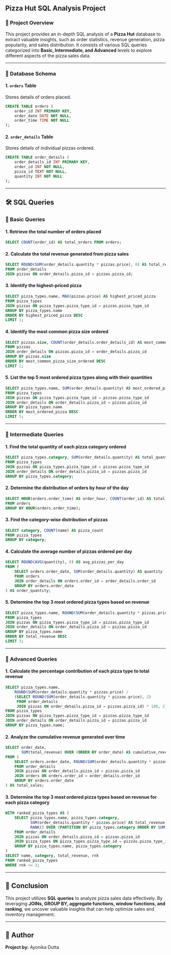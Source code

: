 ## Pizza Hut SQL Analysis Project

### 📌 Project Overview
This project provides an in-depth SQL analysis of a **Pizza Hut** database to extract valuable insights, such as order statistics, revenue generation, pizza popularity, and sales distribution. It consists of various SQL queries categorized into **Basic, Intermediate, and Advanced** levels to explore different aspects of the pizza sales data.

---

### 📂 Database Schema

#### **1. `orders` Table**
Stores details of orders placed.

```sql
CREATE TABLE orders (
    order_id INT PRIMARY KEY,
    order_date DATE NOT NULL,
    order_time TIME NOT NULL
);
```

#### **2. `order_details` Table**
Stores details of individual pizzas ordered.

```sql
CREATE TABLE order_details (
    order_details_id INT PRIMARY KEY,
    order_id INT NOT NULL,
    pizza_id TEXT NOT NULL,
    quantity INT NOT NULL
);
```

---

## 🛠 SQL Queries

### 🔹 Basic Queries

#### **1. Retrieve the total number of orders placed**
```sql
SELECT COUNT(order_id) AS total_orders FROM orders;
```

#### **2. Calculate the total revenue generated from pizza sales**
```sql
SELECT ROUND(SUM(order_details.quantity * pizzas.price), 0) AS total_revenue
FROM order_details 
JOIN pizzas ON order_details.pizza_id = pizzas.pizza_id;
```

#### **3. Identify the highest-priced pizza**
```sql
SELECT pizza_types.name, MAX(pizzas.price) AS highest_priced_pizza
FROM pizza_types 
JOIN pizzas ON pizza_types.pizza_type_id = pizzas.pizza_type_id
GROUP BY pizza_types.name 
ORDER BY highest_priced_pizza DESC 
LIMIT 1;
```

#### **4. Identify the most common pizza size ordered**
```sql
SELECT pizzas.size, COUNT(order_details.order_details_id) AS most_common_pizza_size_ordered
FROM pizzas 
JOIN order_details ON pizzas.pizza_id = order_details.pizza_id
GROUP BY pizzas.size
ORDER BY most_common_pizza_size_ordered DESC 
LIMIT 1;
```

#### **5. List the top 5 most ordered pizza types along with their quantities**
```sql
SELECT pizza_types.name, SUM(order_details.quantity) AS most_ordered_pizza
FROM pizza_types 
JOIN pizzas ON pizza_types.pizza_type_id = pizzas.pizza_type_id
JOIN order_details ON order_details.pizza_id = pizzas.pizza_id
GROUP BY pizza_types.name
ORDER BY most_ordered_pizza DESC 
LIMIT 5;
```

---

### 🔹 Intermediate Queries

#### **1. Find the total quantity of each pizza category ordered**
```sql
SELECT pizza_types.category, SUM(order_details.quantity) AS total_quantity
FROM pizza_types 
JOIN pizzas ON pizza_types.pizza_type_id = pizzas.pizza_type_id
JOIN order_details ON order_details.pizza_id = pizzas.pizza_id
GROUP BY pizza_types.category;
```

#### **2. Determine the distribution of orders by hour of the day**
```sql
SELECT HOUR(orders.order_time) AS order_hour, COUNT(order_id) AS total_orders
FROM orders 
GROUP BY HOUR(orders.order_time);
```

#### **3. Find the category-wise distribution of pizzas**
```sql
SELECT category, COUNT(name) AS pizza_count
FROM pizza_types
GROUP BY category;
```

#### **4. Calculate the average number of pizzas ordered per day**
```sql
SELECT ROUND(AVG(quantity), 0) AS avg_pizzas_per_day
FROM (
    SELECT orders.order_date, SUM(order_details.quantity) AS quantity
    FROM orders 
    JOIN order_details ON orders.order_id = order_details.order_id
    GROUP BY orders.order_date
) AS order_quantity;
```

#### **5. Determine the top 3 most ordered pizza types based on revenue**
```sql
SELECT pizza_types.name, ROUND(SUM(order_details.quantity * pizzas.price), 0) AS total_revenue
FROM pizza_types 
JOIN pizzas ON pizza_types.pizza_type_id = pizzas.pizza_type_id
JOIN order_details ON order_details.pizza_id = pizzas.pizza_id
GROUP BY pizza_types.name
ORDER BY total_revenue DESC 
LIMIT 3;
```

---

### 🔹 Advanced Queries

#### **1. Calculate the percentage contribution of each pizza type to total revenue**
```sql
SELECT pizza_types.name,
    ROUND(SUM(order_details.quantity * pizzas.price) / 
    (SELECT ROUND(SUM(order_details.quantity * pizzas.price), 2)
     FROM order_details 
     JOIN pizzas ON order_details.pizza_id = pizzas.pizza_id) * 100, 2) AS revenue_percentage
FROM pizza_types 
JOIN pizzas ON pizza_types.pizza_type_id = pizzas.pizza_type_id
JOIN order_details ON order_details.pizza_id = pizzas.pizza_id
GROUP BY pizza_types.name;
```

#### **2. Analyze the cumulative revenue generated over time**
```sql
SELECT order_date,
       SUM(total_revenue) OVER (ORDER BY order_date) AS cumulative_revenue
FROM (
    SELECT orders.order_date, ROUND(SUM(order_details.quantity * pizzas.price), 0) AS total_revenue
    FROM order_details 
    JOIN pizzas ON order_details.pizza_id = pizzas.pizza_id
    JOIN orders ON orders.order_id = order_details.order_id
    GROUP BY orders.order_date
) AS total_sales;
```

#### **3. Determine the top 3 most ordered pizza types based on revenue for each pizza category**
```sql
WITH ranked_pizza_types AS (
    SELECT pizza_types.name, pizza_types.category,
           SUM(order_details.quantity * pizzas.price) AS total_revenue,
           RANK() OVER (PARTITION BY pizza_types.category ORDER BY SUM(order_details.quantity * pizzas.price) DESC) AS rnk
    FROM order_details 
    JOIN pizzas ON order_details.pizza_id = pizzas.pizza_id
    JOIN pizza_types ON pizza_types.pizza_type_id = pizzas.pizza_type_id
    GROUP BY pizza_types.name, pizza_types.category
)
SELECT name, category, total_revenue, rnk
FROM ranked_pizza_types
WHERE rnk <= 3;
```

---

## 📌 Conclusion
This project utilizes **SQL queries** to analyze pizza sales data effectively. By leveraging **JOINs, GROUP BY, aggregate functions, window functions, and ranking**, we uncover valuable insights that can help optimize sales and inventory management.

---

## 📜 Author
**Project by:** Ayonika Dutta


